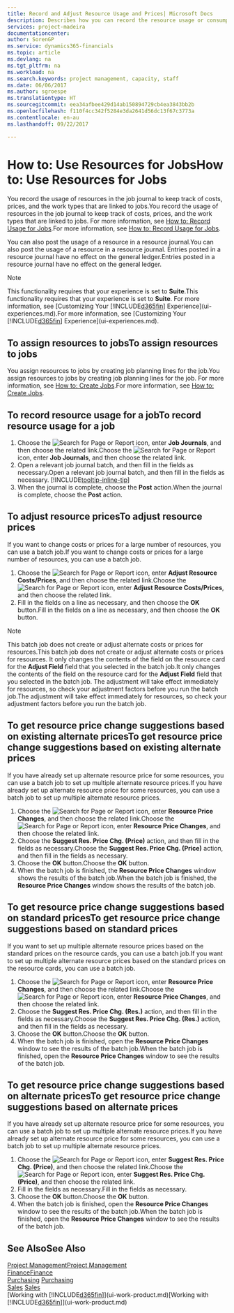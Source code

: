 ```yaml
---
title: Record and Adjust Resource Usage and Prices| Microsoft Docs
description: Describes how you can record the resource usage or consumption associated with a job, to keep track and manage costs, prices, and work types.
services: project-madeira
documentationcenter: 
author: SorenGP
ms.service: dynamics365-financials
ms.topic: article
ms.devlang: na
ms.tgt_pltfrm: na
ms.workload: na
ms.search.keywords: project management, capacity, staff
ms.date: 06/06/2017
ms.author: sgroespe
ms.translationtype: HT
ms.sourcegitcommit: eea34afbee429d14ab150894729cb4ea3843bb2b
ms.openlocfilehash: f110f4cc342f5284e3da2641d56dc13f67c3773a
ms.contentlocale: en-au
ms.lasthandoff: 09/22/2017

---
```

# <a name="how-to-use-resources-for-jobs"></a><span data-ttu-id="92145-103">How to: Use Resources for Jobs</span><span class="sxs-lookup"><span data-stu-id="92145-103">How to: Use Resources for Jobs</span></span>
<span data-ttu-id="92145-104">You record the usage of resources in the job journal to keep track of costs, prices, and the work types that are linked to jobs.</span><span class="sxs-lookup"><span data-stu-id="92145-104">You record the usage of resources in the job journal to keep track of costs, prices, and the work types that are linked to jobs.</span></span> <span data-ttu-id="92145-105">For more information, see [How to: Record Usage for Jobs](projects-how-record-job-usage.md).</span><span class="sxs-lookup"><span data-stu-id="92145-105">For more information, see [How to: Record Usage for Jobs](projects-how-record-job-usage.md).</span></span>

<span data-ttu-id="92145-106">You can also post the usage of a resource in a resource journal.</span><span class="sxs-lookup"><span data-stu-id="92145-106">You can also post the usage of a resource in a resource journal.</span></span> <span data-ttu-id="92145-107">Entries posted in a resource journal have no effect on the general ledger.</span><span class="sxs-lookup"><span data-stu-id="92145-107">Entries posted in a resource journal have no effect on the general ledger.</span></span>

> [!NOTE]  
>   <span data-ttu-id="92145-108">This functionality requires that your experience is set to **Suite**.</span><span class="sxs-lookup"><span data-stu-id="92145-108">This functionality requires that your experience is set to **Suite**.</span></span> <span data-ttu-id="92145-109">For more information, see [Customizing Your [!INCLUDE[d365fin](includes/d365fin_md.md)] Experience](ui-experiences.md).</span><span class="sxs-lookup"><span data-stu-id="92145-109">For more information, see [Customizing Your [!INCLUDE[d365fin](includes/d365fin_md.md)] Experience](ui-experiences.md).</span></span>

## <a name="to-assign-resources-to-jobs"></a><span data-ttu-id="92145-110">To assign resources to jobs</span><span class="sxs-lookup"><span data-stu-id="92145-110">To assign resources to jobs</span></span>
<span data-ttu-id="92145-111">You assign resources to jobs by creating job planning lines for the job.</span><span class="sxs-lookup"><span data-stu-id="92145-111">You assign resources to jobs by creating job planning lines for the job.</span></span> <span data-ttu-id="92145-112">For more information, see [How to: Create Jobs](projects-how-create-jobs.md).</span><span class="sxs-lookup"><span data-stu-id="92145-112">For more information, see [How to: Create Jobs](projects-how-create-jobs.md).</span></span>

## <a name="to-record-resource-usage-for-a-job"></a><span data-ttu-id="92145-113">To record resource usage for a job</span><span class="sxs-lookup"><span data-stu-id="92145-113">To record resource usage for a job</span></span>
1. <span data-ttu-id="92145-114">Choose the ![Search for Page or Report](media/ui-search/search_small.png "Search for Page or Report icon") icon, enter **Job Journals**, and then choose the related link.</span><span class="sxs-lookup"><span data-stu-id="92145-114">Choose the ![Search for Page or Report](media/ui-search/search_small.png "Search for Page or Report icon") icon, enter **Job Journals**, and then choose the related link.</span></span>
2. <span data-ttu-id="92145-115">Open a relevant job journal batch, and then fill in the fields as necessary.</span><span class="sxs-lookup"><span data-stu-id="92145-115">Open a relevant job journal batch, and then fill in the fields as necessary.</span></span> [!INCLUDE[tooltip-inline-tip](includes/tooltip-inline-tip_md.md)]
3. <span data-ttu-id="92145-116">When the journal is complete, choose the **Post** action.</span><span class="sxs-lookup"><span data-stu-id="92145-116">When the journal is complete, choose the **Post** action.</span></span>

## <a name="to-adjust-resource-prices"></a><span data-ttu-id="92145-117">To adjust resource prices</span><span class="sxs-lookup"><span data-stu-id="92145-117">To adjust resource prices</span></span>
<span data-ttu-id="92145-118">If you want to change costs or prices for a large number of resources, you can use a batch job.</span><span class="sxs-lookup"><span data-stu-id="92145-118">If you want to change costs or prices for a large number of resources, you can use a batch job.</span></span>  

1. <span data-ttu-id="92145-119">Choose the ![Search for Page or Report](media/ui-search/search_small.png "Search for Page or Report icon") icon, enter **Adjust Resource Costs/Prices**, and then choose the related link.</span><span class="sxs-lookup"><span data-stu-id="92145-119">Choose the ![Search for Page or Report](media/ui-search/search_small.png "Search for Page or Report icon") icon, enter **Adjust Resource Costs/Prices**, and then choose the related link.</span></span>
2. <span data-ttu-id="92145-120">Fill in the fields on a line as necessary, and then choose the **OK** button.</span><span class="sxs-lookup"><span data-stu-id="92145-120">Fill in the fields on a line as necessary, and then choose the **OK** button.</span></span>

> [!NOTE]  
>   <span data-ttu-id="92145-121">This batch job does not create or adjust alternate costs or prices for resources.</span><span class="sxs-lookup"><span data-stu-id="92145-121">This batch job does not create or adjust alternate costs or prices for resources.</span></span> <span data-ttu-id="92145-122">It only changes the contents of the field on the resource card for the **Adjust Field** field that you selected in the batch job.</span><span class="sxs-lookup"><span data-stu-id="92145-122">It only changes the contents of the field on the resource card for the **Adjust Field** field that you selected in the batch job.</span></span> <span data-ttu-id="92145-123">The adjustment will take effect immediately for resources, so check your adjustment factors before you run the batch job.</span><span class="sxs-lookup"><span data-stu-id="92145-123">The adjustment will take effect immediately for resources, so check your adjustment factors before you run the batch job.</span></span>

## <a name="to-get-resource-price-change-suggestions-based-on-existing-alternate-prices"></a><span data-ttu-id="92145-124">To get resource price change suggestions based on existing alternate prices</span><span class="sxs-lookup"><span data-stu-id="92145-124">To get resource price change suggestions based on existing alternate prices</span></span>
<span data-ttu-id="92145-125">If you have already set up alternate resource price for some resources, you can use a batch job to set up multiple alternate resource prices.</span><span class="sxs-lookup"><span data-stu-id="92145-125">If you have already set up alternate resource price for some resources, you can use a batch job to set up multiple alternate resource prices.</span></span>

1. <span data-ttu-id="92145-126">Choose the ![Search for Page or Report](media/ui-search/search_small.png "Search for Page or Report icon") icon, enter **Resource Price Changes**, and then choose the related link.</span><span class="sxs-lookup"><span data-stu-id="92145-126">Choose the ![Search for Page or Report](media/ui-search/search_small.png "Search for Page or Report icon") icon, enter **Resource Price Changes**, and then choose the related link.</span></span>
2. <span data-ttu-id="92145-127">Choose the **Suggest Res. Price Chg. (Price)** action, and then fill in the fields as necessary.</span><span class="sxs-lookup"><span data-stu-id="92145-127">Choose the **Suggest Res. Price Chg. (Price)** action, and then fill in the fields as necessary.</span></span>
3. <span data-ttu-id="92145-128">Choose the **OK** button.</span><span class="sxs-lookup"><span data-stu-id="92145-128">Choose the **OK** button.</span></span>  
4. <span data-ttu-id="92145-129">When the batch job is finished, the **Resource Price Changes** window shows the results of the batch job.</span><span class="sxs-lookup"><span data-stu-id="92145-129">When the batch job is finished, the **Resource Price Changes** window shows the results of the batch job.</span></span>

## <a name="to-get-resource-price-change-suggestions-based-on-standard-prices"></a><span data-ttu-id="92145-130">To get resource price change suggestions based on standard prices</span><span class="sxs-lookup"><span data-stu-id="92145-130">To get resource price change suggestions based on standard prices</span></span>
<span data-ttu-id="92145-131">If you want to set up multiple alternate resource prices based on the standard prices on the resource cards, you can use a batch job.</span><span class="sxs-lookup"><span data-stu-id="92145-131">If you want to set up multiple alternate resource prices based on the standard prices on the resource cards, you can use a batch job.</span></span>  

1. <span data-ttu-id="92145-132">Choose the ![Search for Page or Report](media/ui-search/search_small.png "Search for Page or Report icon") icon, enter **Resource Price Changes**, and then choose the related link.</span><span class="sxs-lookup"><span data-stu-id="92145-132">Choose the ![Search for Page or Report](media/ui-search/search_small.png "Search for Page or Report icon") icon, enter **Resource Price Changes**, and then choose the related link.</span></span>
2. <span data-ttu-id="92145-133">Choose the **Suggest Res. Price Chg. (Res.)** action, and then fill in the fields as necessary.</span><span class="sxs-lookup"><span data-stu-id="92145-133">Choose the **Suggest Res. Price Chg. (Res.)** action, and then fill in the fields as necessary.</span></span>  
3. <span data-ttu-id="92145-134">Choose the **OK** button.</span><span class="sxs-lookup"><span data-stu-id="92145-134">Choose the **OK** button.</span></span>  
4. <span data-ttu-id="92145-135">When the batch job is finished, open the **Resource Price Changes** window to see the results of the batch job.</span><span class="sxs-lookup"><span data-stu-id="92145-135">When the batch job is finished, open the **Resource Price Changes** window to see the results of the batch job.</span></span>

## <a name="to-get-resource-price-change-suggestions-based-on-alternate-prices"></a><span data-ttu-id="92145-136">To get resource price change suggestions based on alternate prices</span><span class="sxs-lookup"><span data-stu-id="92145-136">To get resource price change suggestions based on alternate prices</span></span>
<span data-ttu-id="92145-137">If you have already set up alternate resource price for some resources, you can use a batch job to set up multiple alternate resource prices.</span><span class="sxs-lookup"><span data-stu-id="92145-137">If you have already set up alternate resource price for some resources, you can use a batch job to set up multiple alternate resource prices.</span></span>

1. <span data-ttu-id="92145-138">Choose the ![Search for Page or Report](media/ui-search/search_small.png "Search for Page or Report icon") icon, enter **Suggest Res. Price Chg. (Price)**, and then choose the related link.</span><span class="sxs-lookup"><span data-stu-id="92145-138">Choose the ![Search for Page or Report](media/ui-search/search_small.png "Search for Page or Report icon") icon, enter **Suggest Res. Price Chg. (Price)**, and then choose the related link.</span></span>  
2. <span data-ttu-id="92145-139">Fill in the fields as necessary.</span><span class="sxs-lookup"><span data-stu-id="92145-139">Fill in the fields as necessary.</span></span>
3. <span data-ttu-id="92145-140">Choose the **OK** button.</span><span class="sxs-lookup"><span data-stu-id="92145-140">Choose the **OK** button.</span></span>  
4. <span data-ttu-id="92145-141">When the batch job is finished, open the **Resource Price Changes** window to see the results of the batch job.</span><span class="sxs-lookup"><span data-stu-id="92145-141">When the batch job is finished, open the **Resource Price Changes** window to see the results of the batch job.</span></span>

## <a name="see-also"></a><span data-ttu-id="92145-142">See Also</span><span class="sxs-lookup"><span data-stu-id="92145-142">See Also</span></span>
[<span data-ttu-id="92145-143">Project Management</span><span class="sxs-lookup"><span data-stu-id="92145-143">Project Management</span></span>](projects-manage-projects.md)  
[<span data-ttu-id="92145-144">Finance</span><span class="sxs-lookup"><span data-stu-id="92145-144">Finance</span></span>](finance.md)  
<span data-ttu-id="92145-145">[Purchasing](purchasing-manage-purchasing.md)       </span><span class="sxs-lookup"><span data-stu-id="92145-145">[Purchasing](purchasing-manage-purchasing.md)       </span></span>  
<span data-ttu-id="92145-146">[Sales](sales-manage-sales.md)   </span><span class="sxs-lookup"><span data-stu-id="92145-146">[Sales](sales-manage-sales.md)   </span></span>  
<span data-ttu-id="92145-147">[Working with [!INCLUDE[d365fin](includes/d365fin_md.md)]](ui-work-product.md)</span><span class="sxs-lookup"><span data-stu-id="92145-147">[Working with [!INCLUDE[d365fin](includes/d365fin_md.md)]](ui-work-product.md)</span></span>  

